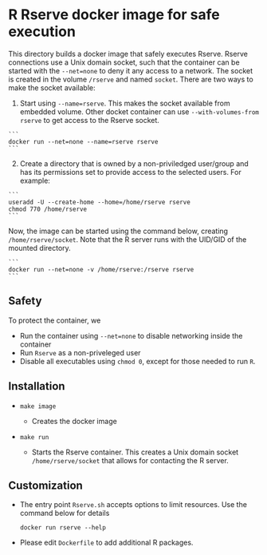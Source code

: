 # R Rserve docker image for safe execution

This directory builds a docker image that safely executes Rserve. Rserve
connections use a Unix domain socket,  such   that  the container can be
started with the `--net=none` to deny it   any  access to a network. The
socket is created in the volume `/rserve`  and named `socket`. There are
two ways to make the socket available:

  1. Start using `--name=rserve`.  This makes the socket available from
  embedded volume. Other docket container can use `--with-volumes-from
  rserve` to get access to the Rserve socket.

    ```
    docker run --net=none --name=rserve rserve
    ```


  2. Create a directory that is owned by a non-priviledged user/group
  and has its permissions set to provide access to the selected users.
  For example:

    ```
    useradd -U --create-home --home=/home/rserve rserve
    chmod 770 /home/rserve
    ```

  Now, the image can be started using the command below, creating
  `/home/rserve/socket`.  Note that the R server runs with the
  UID/GID of the mounted directory.

    ```
    docker run --net=none -v /home/rserve:/rserve rserve
    ```

## Safety

To protect the container, we

  - Run the container using `--net=none` to disable networking inside
    the container
  - Run `Rserve` as a non-priveleged user
  - Disable all executables using `chmod 0`, except for those
    needed to run `R`.

## Installation

  - `make image`
    - Creates the docker image

  - `make run`
    - Starts the Rserve container.  This creates a Unix domain
      socket `/home/rserve/socket` that allows for contacting
      the R server.

## Customization

  - The entry point `Rserve.sh` accepts options to limit resources.
    Use the command below for details

    ```
    docker run rserve --help
    ```

  - Please edit `Dockerfile` to add additional R packages.
